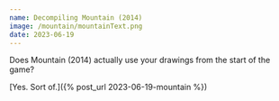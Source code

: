 ```yaml
---
name: Decompiling Mountain (2014)
image: /mountain/mountainText.png
date: 2023-06-19
---
```


Does Mountain (2014) actually use your drawings from the start of the game?

[Yes. Sort of.]({% post_url 2023-06-19-mountain %})